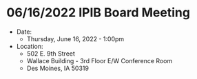 # 06/16/2022 IPIB Board Meeting

- Date: 
    - Thursday, June 16, 2022 - 1:00pm
- Location: 
    - 502 E. 9th Street
    - Wallace Building - 3rd Floor E/W Conference Room
    - Des Moines, IA 50319
